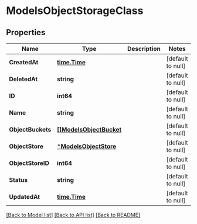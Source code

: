 # ModelsObjectStorageClass

## Properties
Name | Type | Description | Notes
------------ | ------------- | ------------- | -------------
**CreatedAt** | [**time.Time**](time.Time.md) |  | [default to null]
**DeletedAt** | **string** |  | [default to null]
**ID** | **int64** |  | [default to null]
**Name** | **string** |  | [default to null]
**ObjectBuckets** | [**[]ModelsObjectBucket**](models.ObjectBucket.md) |  | [default to null]
**ObjectStore** | [***ModelsObjectStore**](models.ObjectStore.md) |  | [default to null]
**ObjectStoreID** | **int64** |  | [default to null]
**Status** | **string** |  | [default to null]
**UpdatedAt** | [**time.Time**](time.Time.md) |  | [default to null]

[[Back to Model list]](../README.md#documentation-for-models) [[Back to API list]](../README.md#documentation-for-api-endpoints) [[Back to README]](../README.md)


